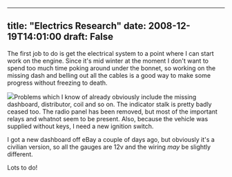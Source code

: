 
---
title: "Electrics Research"
date: 2008-12-19T14:01:00
draft: False
---

The first job to do is get the electrical system to a point where I can start work on the engine.  Since it's mid winter at the moment I don't want to spend too much time poking around under the bonnet, so working on the missing dash and belling out all the cables is a good way to make some progress without freezing to death.

[<img src="http://1.bp.blogspot.com/_62oTnOHwOSo/SUvMog7VDXI/AAAAAAAAAD0/lw1GDGmDM_I/s200/IMG_4283.JPG"/>](http://1.bp.blogspot.com/_62oTnOHwOSo/SUvMog7VDXI/AAAAAAAAAD0/lw1GDGmDM_I/s1600-h/IMG_4283.JPG)Problems which I know of already obviously include the missing dashboard, distributor, coil and so on.  The indicator stalk is pretty badly ceased too.  The radio panel has been removed, but most of the important relays and whatnot seem to be present.  Also, because the vehicle was supplied without keys, I need a new ignition switch.

I got a new dashboard off eBay a couple of days ago, but obviously it's a civilian version, so all the gauges are 12v and the wiring <span style="font-style: italic;">may</span> be slightly different.

Lots to do!